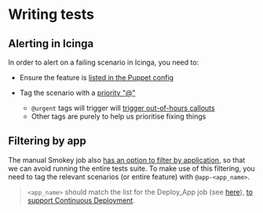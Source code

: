 # Writing tests

## Alerting in Icinga

In order to alert on a failing scenario in Icinga, you need to:

- Ensure the feature is [listed in the Puppet config](https://github.com/alphagov/govuk-puppet/blob/d7af16e96aed682facb5cf5bc3e3972510c64ca2/hieradata_aws/integration.yaml#L378)

- Tag the scenario with a [priority "@<tag>"](https://github.com/alphagov/govuk-puppet/blob/4ec2949332079570be5493753bb84a983218a444/modules/icinga/manifests/check_feature.pp)

  - `@urgent` tags will trigger will [trigger out-of-hours callouts](https://github.com/alphagov/govuk-puppet/blob/51d7f7b648e8fde5aae3adfb774ec3bca6325bd8/modules/monitoring/manifests/contacts.pp#L163)
  - Other tags are purely to help us prioritise fixing things

## Filtering by app

The manual Smokey job also [has an option to filter by application](https://github.com/alphagov/govuk-puppet/blob/7f4b1684471daf09cff72c1372db88b1ed3fd1dc/modules/govuk_jenkins/templates/jobs/smokey.yaml.erb#L34), so that we can avoid running the entire tests suite. To make use of this filtering, you need to tag the relevant scenarios (or entire feature) with `@app-<app_name>`.

> `<app_name>` should match the list for the Deploy_App job (see [here](https://github.com/alphagov/govuk-puppet/blob/7f4b1684471daf09cff72c1372db88b1ed3fd1dc/hieradata_aws/common.yaml#L145)), [to support Continuous Deployment](https://github.com/alphagov/smokey/pull/675).

